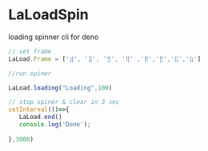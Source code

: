 # LaLoadSpin
loading spinner cli for deno 

```ts
// set frame
LaLoad.Frame = ['⣾', '⣽', '⣻', '⢿' ,'⡿','⣟','⣯','⣷'] 

//run spiner 

LaLoad.loading("Loading",100)

// stop spiner & clear in 3 sec
setInterval(()=>{
   LaLoad.end()
   console.log('Done');
   
},3000)
```
